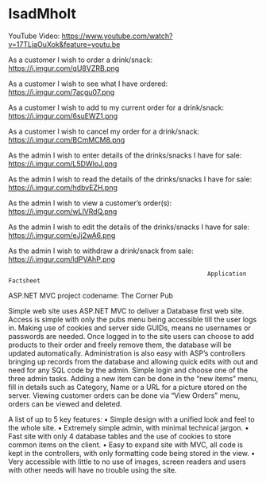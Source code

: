 # IsadMholt

YouTube Video: https://www.youtube.com/watch?v=17TLjaOuXok&feature=youtu.be

As a customer I wish to order a drink/snack:
https://i.imgur.com/qU8VZRB.png

As a customer I wish to see what I have ordered:
https://i.imgur.com/7acgu07.png

As a customer I wish to add to my current order for a drink/snack:
https://i.imgur.com/6suEWZ1.png

As a customer I wish to cancel my order for a drink/snack:
https://i.imgur.com/BCmMCM8.png

As the admin I wish to enter details of the drinks/snacks I have for sale:
https://i.imgur.com/L5DWIoJ.png

As the admin I wish to read the details of the drinks/snacks I have for sale:
https://i.imgur.com/hdbvEZH.png

As the admin I wish to view a customer’s order(s):
https://i.imgur.com/wLlVRdQ.png

As the admin I wish to edit the details of the drinks/snacks I have for sale:
https://i.imgur.com/eJj2wA6.png

As the admin I wish to withdraw a drink/snack from sale:
https://i.imgur.com/ldPVAhP.png

                                                            Application Factsheet

ASP.NET MVC project codename: The Corner Pub

Simple web site uses ASP.NET MVC to deliver a Database first web site. Access is simple with only the pubs menu being accessible till the user logs in. Making use of cookies and server side GUIDs, means no usernames or passwords are needed. Once logged in to the site users can choose to add products to their order and freely remove them, the database will be updated automatically. 
Administration is also easy with ASP’s controllers bringing up records from the database and allowing quick edits with out and need for any SQL code by the admin. Simple login and choose one of the three admin tasks. Adding a new item can be done in the “new items” menu, fill in details such as Category, Name or a URL for a picture stored on the server. Viewing customer orders can be done via “View Orders” menu, orders can be viewed and deleted. 

A list of up to 5 key features:
•	Simple design with a unified look and feel to the whole site.
•	Extremely simple admin, with minimal technical jargon.
•	Fast site with only 4 database tables and the use of cookies to store common items on the client.
•	Easy to expand site with MVC, all code is kept in the controllers, with only formatting code being stored in the view.
•	Very accessible with little to no use of images, screen readers and users with other needs will have no trouble using the site.
